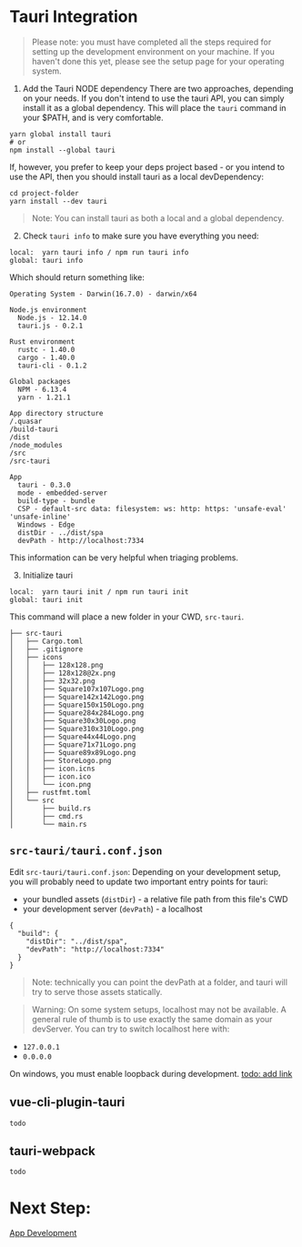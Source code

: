 # Tauri Integration

> Please note: you must have completed all the steps required for setting up the development environment on your machine. If you haven't done this yet, please see the setup page for your operating system.

1. Add the Tauri NODE dependency
There are two approaches, depending on your needs. If you don't intend to use the tauri API, you can simply install it as a global dependency. This will place the `tauri` command in your $PATH, and is very comfortable.
```
yarn global install tauri
# or
npm install --global tauri
```

If, however, you prefer to keep your deps project based - or you intend to use the API, then you should install tauri as a local devDependency:
```
cd project-folder
yarn install --dev tauri
```
> Note: You can install tauri as both a local and a global dependency.

2. Check `tauri info` to make sure you have everything you need:
```
local:  yarn tauri info / npm run tauri info
global: tauri info
```

Which should return something like:
```
Operating System - Darwin(16.7.0) - darwin/x64

Node.js environment
  Node.js - 12.14.0
  tauri.js - 0.2.1

Rust environment
  rustc - 1.40.0
  cargo - 1.40.0
  tauri-cli - 0.1.2

Global packages
  NPM - 6.13.4
  yarn - 1.21.1

App directory structure
/.quasar
/build-tauri
/dist
/node_modules
/src
/src-tauri

App
  tauri - 0.3.0
  mode - embedded-server
  build-type - bundle
  CSP - default-src data: filesystem: ws: http: https: 'unsafe-eval' 'unsafe-inline'
  Windows - Edge
  distDir - ../dist/spa
  devPath - http://localhost:7334
```

This information can be very helpful when triaging problems.

3. Initialize tauri
```
local:  yarn tauri init / npm run tauri init
global: tauri init
```

This command will place a new folder in your CWD, `src-tauri`.

```
├── src-tauri
│   ├── Cargo.toml
│   ├── .gitignore
│   ├── icons
│   │   ├── 128x128.png
│   │   ├── 128x128@2x.png
│   │   ├── 32x32.png
│   │   ├── Square107x107Logo.png
│   │   ├── Square142x142Logo.png
│   │   ├── Square150x150Logo.png
│   │   ├── Square284x284Logo.png
│   │   ├── Square30x30Logo.png
│   │   ├── Square310x310Logo.png
│   │   ├── Square44x44Logo.png
│   │   ├── Square71x71Logo.png
│   │   ├── Square89x89Logo.png
│   │   ├── StoreLogo.png
│   │   ├── icon.icns
│   │   ├── icon.ico
│   │   └── icon.png
│   ├── rustfmt.toml
│   └── src
│       ├── build.rs
│       ├── cmd.rs
│       └── main.rs
```

## `src-tauri/tauri.conf.json`

Edit `src-tauri/tauri.conf.json`:
Depending on your development setup, you will probably need to update two important entry points for tauri:
- your bundled assets (`distDir`) - a relative file path from this file's CWD
- your development server (`devPath`) - a localhost
```
{
  "build": {
    "distDir": "../dist/spa",
    "devPath": "http://localhost:7334"
  }
}
```
> Note: technically you can point the devPath at a folder, and tauri will try to serve those assets statically.

> Warning: On some system setups, localhost may not be available. A general rule of thumb is to use exactly the same domain as your devServer. You can try to switch localhost here with:
- `127.0.0.1`
- `0.0.0.0`

On windows, you must enable loopback during development. [todo: add link](https://github.com/tauri-apps/tauri/wiki/04.-MS-Windows-Setup)

## vue-cli-plugin-tauri
`todo`

## tauri-webpack
`todo`

# Next Step:
[App Development](https://github.com/tauri-apps/tauri/wiki/06.-App-Development)
